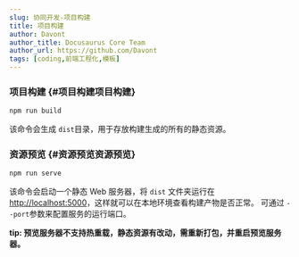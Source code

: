 ```yaml
---
slug: 协同开发-项目构建
title: 项目构建
author: Davont
author_title: Docusaurus Core Team
author_url: https://github.com/Davont
tags: [coding,前端工程化,模板]
---
```


### 项目构建[](#项目构建) {#项目构建项目构建}

```bash
npm run build
```

该命令会生成 `dist`目录，用于存放构建生成的所有的静态资源。

### 资源预览[](#资源预览) {#资源预览资源预览}

```bash
npm run serve
```

该命令会启动一个静态 Web 服务器，将 `dist` 文件夹运行在[http://localhost:5000](http://localhost:5000)，这样就可以在本地环境查看构建产物是否正常。 可通过 `--port`参数来配置服务的运行端口。

**tip: 预览服务器不支持热重载，静态资源有改动，需重新打包，并重启预览服务器。**